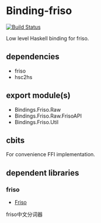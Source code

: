 Binding-friso
===

[![Build Status](https://travis-ci.org/cosmo0920/bindings-friso.svg?branch=master)](https://travis-ci.org/cosmo0920/bindings-friso)

Low level Haskell binding for friso.

## dependencies

* friso
* hsc2hs

## export module(s)

* Bindings.Friso.Raw
* Bindings.Friso.Raw.FrisoAPI
* Bindings.Friso.Util

## cbits

For convenience FFI implementation.

## dependent libraries

### friso

* [Friso](https://code.google.com/p/friso/)

friso中文分词器
